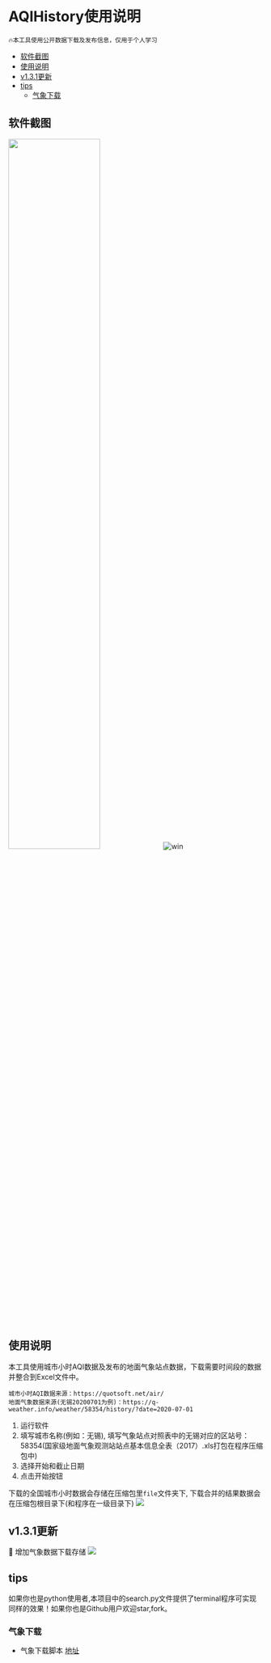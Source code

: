 <!--
 * @Author: sandwich
 * @Date: 2021-08-04 20:49:18
 * @LastEditTime: 2021-08-15 19:28:06
 * @LastEditors: sandwich
 * @Description: In User Settings Edit
 * @FilePath: \PyScript\AQIHistory\README.md
-->

# AQIHistory使用说明

```
🔥本工具使用公开数据下载及发布信息，仅用于个人学习
```

<!-- TOC -->

- [软件截图](#软件截图)
- [使用说明](#使用说明)
- [v1.3.1更新](#v131更新)
- [tips](#tips)
    - [气象下载](#气象下载)

<!-- /TOC -->
 
## 软件截图

<!--![mac](https://gitee.com/codebysandwich/source/raw/master/picgo/20210809103044.png)-->

<img src=https://gitee.com/codebysandwich/source/raw/master/picgo/20210809103044.png width=60%></img>
![win](https://gitee.com/codebysandwich/source/raw/master/picgo/1628475507(1).png)

## 使用说明

本工具使用城市小时AQI数据及发布的地面气象站点数据，下载需要时间段的数据并整合到Excel文件中。
```
城市小时AQI数据来源：https://quotsoft.net/air/
地面气象数据来源(无锡20200701为例)：https://q-weather.info/weather/58354/history/?date=2020-07-01
```

1. 运行软件
2. 填写城市名称(例如：无锡), 填写气象站点对照表中的无锡对应的区站号：58354(国家级地面气象观测站站点基本信息全表（2017）.xls打包在程序压缩包中)
3. 选择开始和截止日期
4. 点击开始按钮

下载的全国城市小时数据会存储在压缩包里`file`文件夹下, 下载合并的结果数据会在压缩包根目录下(和程序在一级目录下)
![](https://gitee.com/codebysandwich/source/raw/master/picgo/AQIHistory_tree.png)

## v1.3.1更新
🚀 增加气象数据下载存储
![](https://gitee.com/codebysandwich/source/raw/master/picgo/v.1.3.1_up.jpg)

## tips
如果你也是python使用者,本项目中的search.py文件提供了terminal程序可实现同样的效果！如果你也是Github用户欢迎star,fork。

### 气象下载
- 气象下载脚本 [地址](https://github.com/codebysandwich/WorkSpace/tree/main/PyScript/WeatherDownload)

